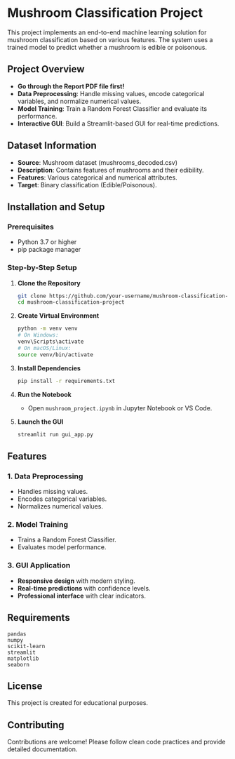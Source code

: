 # Mushroom Classification Project

This project implements an end-to-end machine learning solution for mushroom classification based on various features. The system uses a trained model to predict whether a mushroom is edible or poisonous.

## Project Overview

- **Go through the Report PDF file first!**
- **Data Preprocessing**: Handle missing values, encode categorical variables, and normalize numerical values.
- **Model Training**: Train a Random Forest Classifier and evaluate its performance.
- **Interactive GUI**: Build a Streamlit-based GUI for real-time predictions.

## Dataset Information

- **Source**: Mushroom dataset (mushrooms_decoded.csv)
- **Description**: Contains features of mushrooms and their edibility.
- **Features**: Various categorical and numerical attributes.
- **Target**: Binary classification (Edible/Poisonous).

## Installation and Setup

### Prerequisites
- Python 3.7 or higher
- pip package manager

### Step-by-Step Setup

1. **Clone the Repository**
   ```bash
   git clone https://github.com/your-username/mushroom-classification-project.git
   cd mushroom-classification-project
   ```

2. **Create Virtual Environment**
   ```bash
   python -m venv venv
   # On Windows:
   venv\Scripts\activate
   # On macOS/Linux:
   source venv/bin/activate
   ```

3. **Install Dependencies**
   ```bash
   pip install -r requirements.txt
   ```

4. **Run the Notebook**
   - Open `mushroom_project.ipynb` in Jupyter Notebook or VS Code.

5. **Launch the GUI**
   ```bash
   streamlit run gui_app.py
   ```

## Features

### 1. Data Preprocessing
- Handles missing values.
- Encodes categorical variables.
- Normalizes numerical values.

### 2. Model Training
- Trains a Random Forest Classifier.
- Evaluates model performance.

### 3. GUI Application
- **Responsive design** with modern styling.
- **Real-time predictions** with confidence levels.
- **Professional interface** with clear indicators.

## Requirements

```
pandas
numpy
scikit-learn
streamlit
matplotlib
seaborn
```

## License

This project is created for educational purposes.


## Contributing

Contributions are welcome! Please follow clean code practices and provide detailed documentation.
